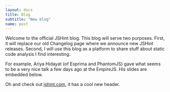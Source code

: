 ```yaml
---
layout: docs
title: Blog
subtitle: "New blog"
name: post
---
```


Welcome to the official JSHint blog. This blog will serve two purposes.
First, it will replace our old Changelog page where we announce new JSHint
releases. Second, I will use this blog as a platform to share stuff about
static code analysis I find interesting.

For example, Ariya Hidayat (of Esprima and PhantomJS) gave what seems to
be a very nice talk a few days ago at the EmpireJS. His slides are embedded
below.

<div id="ariya-empirejs">
</div>

<script>
(function () {
var st = document.createElement("script");
st.async = true;
st.className = "speakerdeck-embed";
st.src = "//speakerdeck.com/assets/embed.js";
st.setAttribute("data-id", "50857786ae6235000200483e");
st.setAttribute("data-ratio", "1.299492385786802");
document.getElementById("ariya-empirejs").appendChild(st);
})();
</script>

Oh and check out [jshint.com](http://jshint.com/), it has a cool new header.
